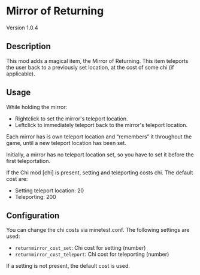 Mirror of Returning
===================
Version 1.0.4

## Description
This mod adds a magical item, the Mirror of Returning. This item teleports the user back to a previously
set location, at the cost of some chi (if applicable).

## Usage
While holding the mirror:

* Rightclick to set the mirror's teleport location.
* Leftclick to immediately teleport back to the mirror's teleport location.

Each mirror has is own teleport location and “remembers” it throughout the game, until a new
teleport location has been set.

Initially, a mirror has no teleport location set, so you have to set it before the first teleportation.

If the Chi mod [chi] is present, setting and teleporting costs chi. The default cost are:

* Setting teleport location: 20
* Teleporting: 200

## Configuration
You can change the chi costs via minetest.conf. The following settings are used:

* `returnmirror_cost_set`: Chi cost for setting (number)
* `returnmirror_cost_teleport`: Chi cost for teleporting (number)

If a setting is not present, the default cost is used.

